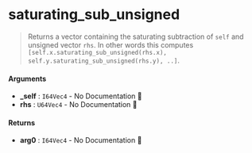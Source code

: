 # saturating\_sub\_unsigned

>  Returns a vector containing the saturating subtraction of `self` and unsigned vector `rhs`.
>  In other words this computes `[self.x.saturating_sub_unsigned(rhs.x), self.y.saturating_sub_unsigned(rhs.y), ..]`.

#### Arguments

- **\_self** : `I64Vec4` \- No Documentation 🚧
- **rhs** : `U64Vec4` \- No Documentation 🚧

#### Returns

- **arg0** : `I64Vec4` \- No Documentation 🚧